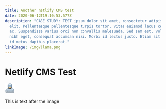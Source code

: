 ```yaml
---
title: Another netlify CMS test
date: 2020-06-12T19:10:53.577Z
description: "CASE STUDY: TEST ipsum dolor sit amet, consectetur adipiscing
  elit. Pellentesque pellentesque turpis tortor, vitae euismod lacus consequat
  ac. Suspendisse varius orci non convallis malesuada. Sed sem est, volutpat at
  nibh eget, consequat accumsan nisi. Morbi id lectus justo. Etiam sit amet erat
  id metus dapibus placerat."
linkImage: /img/llama.png
---
```

# Netlify CMS Test

![robocop](/img/robocop.png "robocop")

This is text after the image